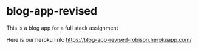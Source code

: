 # blog-app-revised
This is a blog app for a full stack assignment

Here is our heroku link: https://blog-app-revised-robison.herokuapp.com/
